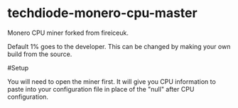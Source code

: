 # techdiode-monero-cpu-master

Monero CPU miner forked from fireiceuk.

Default 1% goes to the developer. This can be changed by making your own build from the source.

#Setup

You will need to open the miner first. It will give you CPU information to paste into your configuration file in place of the "null" after CPU configuration.
